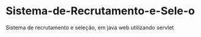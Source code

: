 # Sistema-de-Recrutamento-e-Sele-o
Sistema de recrutamento e seleção, em java web utilizando servlet
